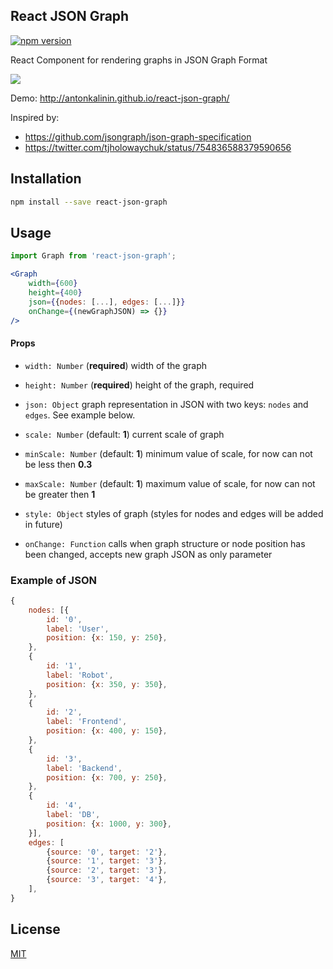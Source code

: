 ## React JSON Graph

[![npm version](https://badge.fury.io/js/react-json-graph.svg)](https://badge.fury.io/js/react-json-graph)

React Component for rendering graphs in JSON Graph Format

![](https://raw.githubusercontent.com/antonKalinin/react-json-graph/master/static/usage.gif)

Demo: http://antonkalinin.github.io/react-json-graph/

Inspired by:
- https://github.com/jsongraph/json-graph-specification
- https://twitter.com/tjholowaychuk/status/754836588379590656

## Installation

```bash
npm install --save react-json-graph
```

## Usage
```jsx
import Graph from 'react-json-graph';

<Graph
    width={600}
    height={400}
    json={{nodes: [...], edges: [...]}}
    onChange={(newGraphJSON) => {}}
/>
```

#### Props

- `width: Number` (**required**) width of the graph

- `height: Number` (**required**) height of the graph, required

- `json: Object` graph representation in JSON with two keys: `nodes` and `edges`. See example below.

- `scale: Number` (default: **1**) current scale of graph

- `minScale: Number` (default: **1**) minimum value of scale, for now can not be less then **0.3**

- `maxScale: Number` (default: **1**)  maximum value of scale, for now can not be greater then **1**

- `style: Object` styles of graph (styles for nodes and edges will be added in future)

- `onChange: Function` calls when graph structure or node position has been changed, accepts new graph JSON as only parameter


### Example of JSON

```js
{
    nodes: [{
        id: '0',
        label: 'User',
        position: {x: 150, y: 250},
    },
    {
        id: '1',
        label: 'Robot',
        position: {x: 350, y: 350},
    },
    {
        id: '2',
        label: 'Frontend',
        position: {x: 400, y: 150},
    },
    {
        id: '3',
        label: 'Backend',
        position: {x: 700, y: 250},
    },
    {
        id: '4',
        label: 'DB',
        position: {x: 1000, y: 300},
    }],
    edges: [
        {source: '0', target: '2'},
        {source: '1', target: '3'},
        {source: '2', target: '3'},
        {source: '3', target: '4'},
    ],
}
```

## License

  [MIT](LICENSE)

